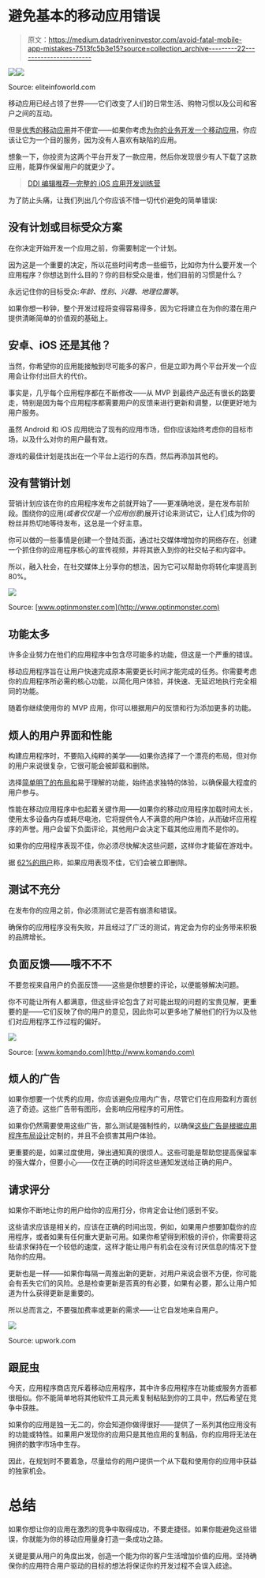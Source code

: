 # 避免基本的移动应用错误

> 原文：<https://medium.datadriveninvestor.com/avoid-fatal-mobile-app-mistakes-7513fc5b3e15?source=collection_archive---------22----------------------->

[![](img/79ddb984a6d50280bf2c8ff54b062680.png)](http://www.track.datadriveninvestor.com/1B9E)![](img/c998e66b88f7ea9fd3d4a6a942f6fc60.png)

Source: eliteinfoworld.com

移动应用已经占领了世界——它们改变了人们的日常生活、购物习惯以及公司和客户之间的互动。

但是[优秀的移动应用](https://medium.com/datadriveninvestor/what-makes-a-great-app-great-6e15d6c36b26)并不便宜——如果你考虑[为你的业务开发一个移动应用](https://medium.com/datadriveninvestor/to-app-or-not-to-app-462ff416e5ac)，你应该让它为一个目的服务，因为没有人喜欢有缺陷的应用。

想象一下，你投资为这两个平台开发了一款应用，然后你发现很少有人下载了这款应用，能算作保留用户的就更少了。

> [DDI 编辑推荐—完整的 iOS 应用开发训练营](http://go.datadriveninvestor.com/ios1/matf)

为了防止头痛，让我们列出几个你应该不惜一切代价避免的简单错误:

## **没有计划或目标受众方案**

在你决定开始开发一个应用之前，你需要制定一个计划。

因为这是一个重要的决定，所以花些时间考虑一些细节，比如你为什么要开发一个应用程序？你想达到什么目的？你的目标受众是谁，他们目前的习惯是什么？

永远记住你的目标受众:*年龄、性别、兴趣、地理位置等*。

如果你想一秒钟，整个开发过程将变得容易得多，因为它将建立在为你的潜在用户提供清晰简单的价值观的基础上。

## **安卓、iOS 还是其他？**

当然，你希望你的应用能接触到尽可能多的客户，但是立即为两个平台开发一个应用会让你付出巨大的代价。

事实是，几乎每个应用程序都在不断修改——从 MVP 到最终产品还有很长的路要走，特别是因为每个应用程序都需要用户的反馈来进行更新和调整，以便更好地为用户服务。

虽然 Android 和 iOS 应用统治了现有的应用市场，但你应该始终考虑你的目标市场，以及什么对你的用户最有效。

游戏的最佳计划是找出在一个平台上运行的东西，然后再添加其他的。

## **没有营销计划**

营销计划应该在你的应用程序发布之前就开始了——更准确地说，是在发布前阶段。围绕你的应用(*或者仅仅是一个应用创意*)展开讨论来测试它，让人们成为你的粉丝并热切地等待发布，这总是一个好主意。

你可以做的一些事情是创建一个登陆页面，通过社交媒体增加你的网络存在，创建一个抓住你的应用程序核心的宣传视频，并将其嵌入到你的社交帖子和内容中。

所以，融入社会，在社交媒体上分享你的想法，因为它可以帮助你将转化率提高到 80%。

![](img/a136d5f8fa20209faae9be61ec065ca0.png)

Source: [www.optinmonster.com](http://www.optinmonster.com)

## **功能太多**

许多企业努力在他们的应用程序中包含尽可能多的功能，但这是一个严重的错误。

移动应用程序旨在让用户快速完成原本需要更长时间才能完成的任务。你需要考虑你的应用程序所必需的核心功能，以简化用户体验，并快速、无延迟地执行完全相同的功能。

随着你继续使用你的 MVP 应用，你可以根据用户的反馈和行为添加更多的功能。

## **烦人的用户界面和性能**

构建应用程序时，不要陷入纯粹的美学——如果你选择了一个漂亮的布局，但对你的用户来说很复杂，它很可能会被卸载和删除。

选择[简单明了的布局和](https://medium.com/datadriveninvestor/things-you-should-know-about-mobile-app-interaction-af437da4c79d)易于理解的功能，始终追求独特的体验，以确保最大程度的用户参与。

性能在移动应用程序中也起着关键作用——如果你的移动应用程序加载时间太长，使用太多设备内存或耗尽电池，它将提供令人不满意的用户体验，从而破坏应用程序的声誉。用户会留下负面评论，其他用户会决定下载其他应用而不是你的。

如果你的应用程序表现不佳，你必须尽快解决这些问题，这样你才能留在游戏中。

据 [62%的用户](https://www.helpshift.com/blog/80-users-delete-mobile-apps/)称，如果应用表现不佳，它们会被立即删除。

## **测试不充分**

在发布你的应用之前，你必须测试它是否有崩溃和错误。

确保你的应用程序没有失败，并且经过了广泛的测试，肯定会为你的业务带来积极的品牌增长。

## **负面反馈——哦不不不**

不要忽视来自用户的负面反馈——这些是你想要的评论，以便能够解决问题。

你不可能让所有人都满意，但这些评论包含了对可能出现的问题的宝贵见解，更重要的是——它们反映了你的用户的意见，因此你可以更多地了解他们的行为以及他们对应用程序工作过程的偏好。

![](img/d905ac565f4500273273673573b1abc7.png)

Source: [www.komando.com](http://www.komando.com)

## **烦人的广告**

如果你想要一个优秀的应用，你应该避免应用内广告，尽管它们在应用盈利方面创造了奇迹。这些广告带有图形，会影响应用程序的可用性。

如果你仍然需要使用这些广告，那么测试是强制性的，以确保[这些广告是根据应用程序布局设计](https://www.smaato.com/guide-to-in-app-advertising/)定制的，并且不会损害其用户体验。

更重要的是，如果过度使用，弹出通知真的很烦人。这些可能是帮助您提高保留率的强大媒介，但要小心——仅在正确的时间将这些通知发送给正确的用户。

## **请求评分**

如果你不断地让你的用户给你的应用打分，你肯定会让他们感到不安。

这些请求应该是相关的，应该在正确的时间出现，例如，如果用户想要卸载你的应用程序，或者如果有任何重大更新可用。如果你希望得到积极的评价，你需要将这些请求保持在一个较低的速度，这样才能让用户有机会在没有讨厌信息的情况下登陆你的应用。

更新也是一样——如果你每隔一周推出新的更新，对用户来说会很不方便，你可能会有丢失它们的风险。总是检查更新是否真的有必要，如果有必要，那么让用户知道为什么获得更新是重要的。

所以总而言之，不要强加费率或更新的需求——让它自发地来自用户。

![](img/d52dd9395063c027ec74ee3c83836604.png)

Source: upwork.com

## **跟屁虫**

今天，应用程序商店充斥着移动应用程序，其中许多应用程序在功能或服务方面都很相似。你不能简单地将其他软件工具元素复制粘贴到你的工具中，然后希望在竞争中获胜。

如果你的应用是独一无二的，你会知道你做得很好——提供了一系列其他应用没有的功能或特性。如果用户发现你的应用只是其他应用的复制品，你的应用将无法在拥挤的数字市场中生存。

因此，在规划时不要着急，尽量给你的用户提供一个从下载和使用你的应用中获益的独家机会。

# **总结**

如果你想让你的应用在激烈的竞争中取得成功，不要走捷径。如果你能避免这些错误，你就能为你的移动应用量身打造一条成功之路。

关键是要从用户的角度出发，创造一个能为你的客户生活增加价值的应用。坚持确保你的应用符合用户驱动的目标的想法将保证你的开发过程不会误入歧途。